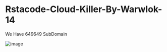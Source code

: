 # Rstacode-Cloud-Killer-By-Warwlok-14
We Have 649649 SubDomain

![image](https://user-images.githubusercontent.com/35005761/86322456-ae38a500-bc43-11ea-85df-ea1d088e04df.png)
